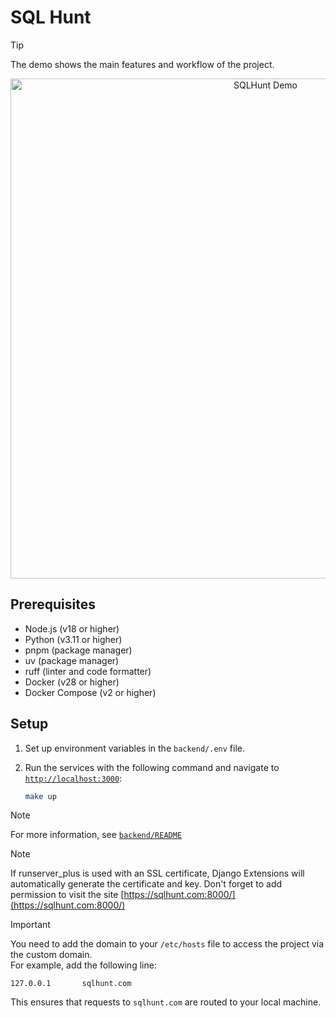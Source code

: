 # SQL Hunt

> [!TIP]
> The demo shows the main features and workflow of the project.
<p align="center">
  <img src="demo.gif" alt="SQLHunt Demo" width="800"/>
</p>

## Prerequisites

- Node.js (v18 or higher)
- Python (v3.11 or higher)
- pnpm (package manager)
- uv (package manager)
- ruff (linter and code formatter)
- Docker (v28 or higher)
- Docker Compose (v2 or higher)


## Setup

1. Set up environment variables in the `backend/.env` file.

2. Run the services with the following command and navigate to [`http://localhost:3000`](http://localhost:3000):
    ```bash
    make up
    ```

> [!NOTE]
> For more information, see [`backend/README`](./backend/README.md)

> [!NOTE]
> If runserver_plus is used with an SSL certificate, Django Extensions will automatically generate the certificate and key. Don't forget to add permission to visit the site [https://sqlhunt.com:8000/](https://sqlhunt.com:8000/)

> [!IMPORTANT]
>
> You need to add the domain to your `/etc/hosts` file to access the project via the custom domain.  
> For example, add the following line:
>
> ```
> 127.0.0.1       sqlhunt.com
> ```
>
> This ensures that requests to `sqlhunt.com` are routed to your local machine.